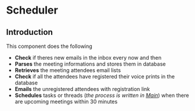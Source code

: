# Scheduler
## Introduction
This component does the following

- **Check** if theres new emails in the inbox every now and then
- **Parses** the meeting informations and stores them in database
- **Retrieves** the meeting attendees email lists
- **Check** if all the attendees have registered their voice prints in the database
- **Emails** the unregistered attendees with registration link
- **Schedules** tasks or threads (*the process is written in [Main](../Main)*) when there are upcoming meetings within 30 minutes
